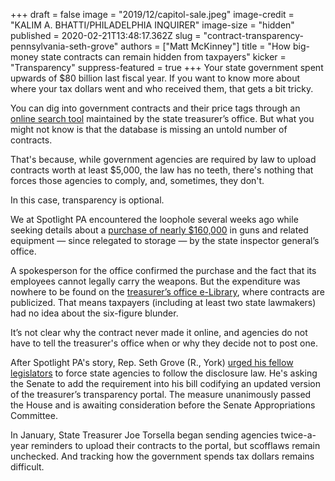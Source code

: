 +++
draft = false
image = "2019/12/capitol-sale.jpeg"
image-credit = "KALIM A. BHATTI/PHILADELPHIA INQUIRER"
image-size = "hidden"
published = 2020-02-21T13:48:17.362Z
slug = "contract-transparency-pennsylvania-seth-grove"
authors = ["Matt McKinney"]
title = "How big-money state contracts can remain hidden from taxpayers"
kicker = "Transparency"
suppress-featured = true
+++
Your state government spent upwards of $80 billion last fiscal year. If you want to know more about where your tax dollars went and who received them, that gets a bit tricky.

You can dig into government contracts and their price tags through an [online search tool](https://www.patreasury.gov/transparency/e-library/) maintained by the state treasurer’s office. But what you might not know is that the database is missing an untold number of contracts.

That's because, while government agencies are required by law to upload contracts worth at least $5,000, the law has no teeth, there's nothing that forces those agencies to comply, and, sometimes, they don't.

In this case, transparency is optional.

We at Spotlight PA encountered the loophole several weeks ago while seeking details about a [purchase of nearly $160,000](https://www.spotlightpa.org/news/2020/01/pennsylvania-inspector-general-watchdog-waste-guns-ammo/) in guns and related equipment — since relegated to storage — by the state inspector general’s office.

A spokesperson for the office confirmed the purchase and the fact that its employees cannot legally carry the weapons. But the expenditure was nowhere to be found on the [treasurer’s office e-Library](https://www.patreasury.gov/transparency/e-library/), where contracts are publicized. That means taxpayers (including at least two state lawmakers) had no idea about the six-figure blunder.

It’s not clear why the contract never made it online, and agencies do not have to tell the treasurer's office when or why they decide not to post one.

After Spotlight PA's story, Rep. Seth Grove (R., York) [urged his fellow legislators](https://www.spotlightpa.org/news/2020/02/pennsylvania-contracts-transparency-portal/) to force state agencies to follow the disclosure law. He's asking the Senate to add the requirement into his bill codifying an updated version of the treasurer’s transparency portal. The measure unanimously passed the House and is awaiting consideration before the Senate Appropriations Committee.

In January, State Treasurer Joe Torsella began sending agencies twice-a-year reminders to upload their contracts to the portal, but scofflaws remain unchecked. And tracking how the government spends tax dollars remains difficult.
